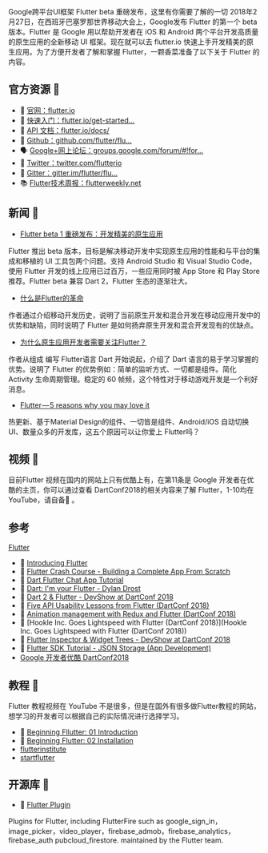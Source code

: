 Google跨平台UI框架 Flutter beta 重磅发布，这里有你需要了解的一切
2018年2月27日，在西班牙巴塞罗那世界移动大会上，Google发布 Flutter 的第一个 beta 版本。Flutter 是 Google 用以帮助开发者在 iOS 和 Android 两个平台开发高质量的原生应用的全新移动 UI 框架。现在就可以去 flutter.io 快速上手开发精美的原生应用。为了方便开发者了解和掌握 Flutter，一颗香菜准备了以下关于 Flutter 的内容。

## 官方资源 💼
- 👨 [官网：flutter.io](https://link.juejin.im/?target=https%3A%2F%2Fflutter.io)
- 🏃 [快速入门：flutter.io/get-started…](https://link.juejin.im/?target=https%3A%2F%2Fflutter.io%2Fget-started%2Finstall%2F)
- 📖 [API 文档：flutter.io/docs/](https://link.juejin.im/?target=https%3A%2F%2Fflutter.io%2Fdocs%2F)
- 🐙 [Github：github.com/flutter/flu…](https://link.juejin.im/?target=https%3A%2F%2Fgithub.com%2Fflutter%2Fflutter)
- 🗣 [Google+网上论坛：groups.google.com/forum/#!for…](https://link.juejin.im/?target=https%3A%2F%2Fgroups.google.com%2Fforum%2F%23!forum%2Fflutter-dev)
- 🐥 [Twitter：twitter.com/flutterio](https://link.juejin.im/?target=https%3A%2F%2Ftwitter.com%2Fflutterio)
- 💬 [Gitter：gitter.im/flutter/flu…](https://link.juejin.im/?target=https%3A%2F%2Fgitter.im%2Fflutter%2Fflutter)
- 📚 [Flutter技术周报：flutterweekly.net](https://link.juejin.im/?target=https%3A%2F%2Fflutterweekly.net)
## 新闻 📃
- [Flutter beta 1 重磅发布：开发精美的原生应用](https://link.juejin.im/?target=https%3A%2F%2Fjuejin.im%2Fentry%2F5a95684f6fb9a063501540ef%2F)

Flutter 推出 beta 版本，目标是解决移动开发中实现原生应用的性能和与平台的集成和移植的 UI 工具包两个问题。支持 Android Studio 和 Visual Studio Code，使用 Flutter 开发的线上应用已过百万，一些应用同时被 App Store 和 Play Store 推荐。Flutter beta 兼容 Dart 2，Flutter 生态的逐渐壮大。

- [什么是Flutter的革命](https://link.juejin.im/?target=https%3A%2F%2Fjuejin.im%2Fpost%2F5a38e3f651882527a13d9eb2)

作者通过介绍移动开发历史，说明了当前原生开发和混合开发在移动应用开发中的优势和缺陷，同时说明了 Flutter 是如何扬弃原生开发和混合开发现有的优缺点。

- [为什么原生应用开发者需要关注Flutter？](https://link.juejin.im/?target=https%3A%2F%2Fjuejin.im%2Fentry%2F5a18192051882503dc53661b)

作者从组成 编写 Flutter语言 Dart 开始说起，介绍了 Dart 语言的易于学习掌握的优势。说明了 Flutter 的优势例如：简单的监听方式、一切都是组件。简化 Activity 生命周期管理。稳定的 60 帧频，这个特性对于移动游戏开发是一个利好消息。

- [Flutter — 5 reasons why you may love it](https://link.juejin.im/?target=https%3A%2F%2Fjuejin.im%2Fentry%2F5a18192051882503dc53661b)

热更新、基于Material Design的组件、一切皆是组件、Android/iOS 自动切换UI、数量众多的开发库，这五个原因可以让你爱上 Flutter吗？

## 视频 🎥
目前Flutter 视频在国内的网站上只有优酷上有，在第11条是 Google 开发者在优酷的主页，你可以通过查看 DartConf2018的相关内容来了解 Flutter，1-10均在 YouTube，请自备🚧 。

## 参考

[Flutter](https://juejin.im/post/5a964adf5188257a690f9a85?utm_source=gold_browser_extension)
- 🚧 [Introducing Flutter](https://link.juejin.im/?target=https%3A%2F%2Fwww.youtube.com%2Fwatch%3Fv%3Dfq4N0hgOWzU)
- 🚧 [Flutter Crash Course - Building a Complete App From Scratch](https://link.juejin.im/?target=https%3A%2F%2Fwww.youtube.com%2Fwatch%3Fv%3DjBBl1tYkUnE)
- 🚧 [Dart Flutter Chat App Tutorial](https://link.juejin.im/?target=https%3A%2F%2Fwww.youtube.com%2Fwatch%3Fv%3DWwhyaqNtNQY)
- 🚧 [Dart: I'm your Flutter - Dylan Drost](https://link.juejin.im/?target=https%3A%2F%2Fwww.youtube.com%2Fwatch%3Fv%3DHc4o2cijW60)
- 🚧 [Dart 2 & Flutter - DevShow at DartConf 2018](https://link.juejin.im/?target=https%3A%2F%2Fwww.youtube.com%2Fwatch%3Fv%3D3J8AJonmTHs)
- 🚧 [Five API Usability Lessons from Flutter (DartConf 2018)](https://link.juejin.im/?target=https%3A%2F%2Fwww.youtube.com%2Fwatch%3Fv%3DrXiWXWV1Ht4)
- 🚧 [Animation management with Redux and Flutter (DartConf 2018)](https://link.juejin.im/?target=https%3A%2F%2Fwww.youtube.com%2Fwatch%3Fv%3D9ZkLtr0Fbgk)
- 🚧 [Hookle Inc. Goes Lightspeed with Flutter (DartConf 2018)](Hookle Inc. Goes Lightspeed with Flutter (DartConf 2018))
- 🚧 [Flutter Inspector & Widget Trees - DevShow at DartConf 2018](https://link.juejin.im/?target=https%3A%2F%2Fwww.youtube.com%2Fwatch%3Fv%3D0EX594sWAaA)
- 🚧 [Flutter SDK Tutorial - JSON Storage (App Development)](https://link.juejin.im/?target=https%3A%2F%2Fwww.youtube.com%2Fwatch%3Fv%3DjVVCHzkI8as)
- [Google 开发者优酷 DartConf2018](https://link.juejin.im/?target=http%3A%2F%2Fi.youku.com%2Fi%2FUMjczOTc0NDkzNg%3D%3D%2Fcustom%3Fspm%3Da2hzp.8244740.0.0%26id%3D87110)
## 教程 🍞
Flutter 教程视频在 YouTube 不是很多，但是在国外有很多做Flutter教程的网站，想学习的开发者可以根据自己的实际情况进行选择学习。

- 🚧 [Beginning Fllutter: 01 Introduction](https://link.juejin.im/?target=https%3A%2F%2Fwww.youtube.com%2Fwatch%3Fv%3DtBzJOb2Dopg)
- 🚧 [Beginning Flutter: 02 Installation](https://link.juejin.im/?target=https%3A%2F%2Fwww.youtube.com%2Fwatch%3Fv%3DFC_0VJbyLRM)
- [flutterinstitute](https://link.juejin.im/?target=https%3A%2F%2Fflutter.institute%2F)
- [startflutter](https://link.juejin.im/?target=https%3A%2F%2Fstartflutter.com%2F)
## 开源库 🔧
- 🔩 [Flutter Plugin](https://link.juejin.im/?target=https%3A%2F%2Fgithub.com%2Fflutter%2Fplugins)

Plugins for Flutter, including FlutterFire such as google_sign_in，image_picker，video_player，firebase_admob，firebase_analytics，firebase_auth pubcloud_firestore. maintained by the Flutter team.
